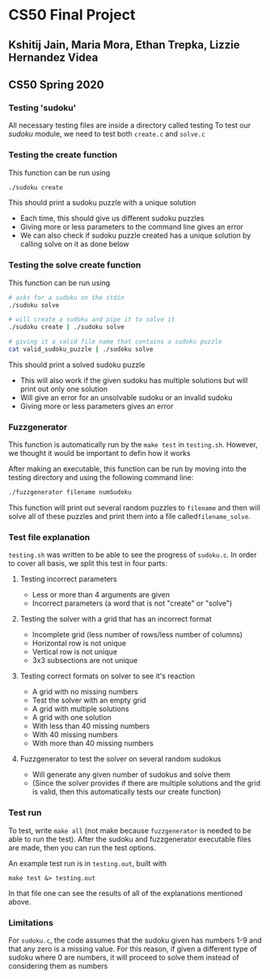 # CS50 Final Project
## Kshitij Jain, Maria Mora, Ethan Trepka, Lizzie Hernandez Videa
## CS50 Spring 2020

### Testing 'sudoku'
All necessary testing files are inside a directory called testing 
To test our *sudoku* module, we need to test both `create.c` and `solve.c`

### Testing the create function
This function can be run using 
``` bash
./sudoku create
```

This should print a sudoku puzzle with a unique solution
- Each time, this should give us different sudoku puzzles
- Giving more or less parameters to the command line gives an error
- We can also check if sudoku puzzle created has a unique solution by calling solve on it as done below

### Testing the solve create function
This function can be run using 
``` bash
# asks for a sudoku on the stdin
./sudoku solve

# will create a sudoku and pipe it to solve it
./sudoku create | ./sudoku solve

# giving it a valid file name that contains a sudoku puzzle
cat valid_sudoku_puzzle | ./sudoku solve
```

This should print a solved sudoku puzzle
- This will also work if the given sudoku has multiple solutions but will print out only one solution
- Will give an error for an unsolvable sudoku or an invalid sudoku
- Giving more or less parameters gives an error

### Fuzzgenerator
This function is automatically run by the `make test` in `testing.sh`. However, we thought it would be important to defin how it works 

After making an executable, this function can be run by moving into the testing directory and using the following command line:

```bash
./fuzzgenerator filename numSudoku
```

This function will print out several random puzzles to `filename` and then will solve all of these puzzles and print them into a file called`filename_solve`. 


### Test file explanation
`testing.sh` was written to be able to see the progress of `sudoku.c`. In order to cover all basis, we split this test in four parts:
1. Testing incorrect parameters 
    - Less or more than 4 arguments are given 
	- Incorrect parameters (a word that is not "create" or "solve")

2. Testing the solver with a grid that has an incorrect format
	- Incomplete grid (less number of rows/less number of columns)
	- Horizontal row is not unique
	- Vertical row is not unique
	- 3x3 subsections are not unique

3. Testing correct formats on solver to see it's reaction
    - A grid with no missing numbers
    - Test the solver with an empty grid
    - A grid with multiple solutions
    - A grid with one solution
	- With less than 40 missing numbers 
	- With 40 missing numbers 
	- With more than 40 missing numbers 

4. Fuzzgenerator to test the solver on several random sudokus
    - Will generate any given number of sudokus and solve them 
    - (Since the solver provides if there are multiple solutions and the grid is valid, then this automatically tests our create function)

### Test run
To test, write `make all` (not make because `fuzzgenerator` is needed to be able to run the test). After the sudoku and fuzzgenerator executable files are made, then you can run the test options. 

An example test run is in `testing.out`, built with

	make test &> testing.out

In that file one can see the results of all of the explanations mentioned above. 

### Limitations
For `sudoku.c`, the code assumes that the sudoku given has numbers 1-9 and that any zero is a missing value. For this reason, if given a different type of sudoku where 0 are numbers, it will proceed to solve them instead of considering them as numbers